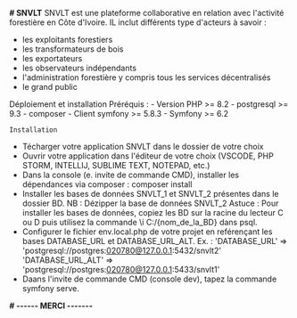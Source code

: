 **# SNVLT**
SNVLT est une plateforme collaborative en relation avec l'activité forestière en Côte d'Ivoire. IL inclut différents type d'acteurs à savoir :
- les exploitants forestiers
- les transformateurs de bois
- les exportateurs
- les observateurs indépendants
- l'administration forestière y compris tous les services décentralisés
- le grand public

Déploiement et installation
    Préréquis :
        - Version PHP >= 8.2
        - postgresql >= 9.3
        - composer
        - Client symfony >= 5.8.3
        - Symfony >= 6.2
    
    Installation
- Técharger votre application SNVLT dans le dossier de votre choix
- Ouvrir votre application dans l'éditeur de votre choix (VSCODE, PHP STORM, INTELLIJ, SUBLIME TEXT, NOTEPAD, etc.)
- Dans la console (e. invite de commande CMD), installer les dépendances via composer : composer install
- Installer les bases de données SNVLT_1 et SNVLT_2 présentes dans le dossier BD. NB : Dézipper la base de données SNVLT_2
  Astuce : Pour installer les bases de données, copiez les BD sur la racine du lecteur C ou D puis utilisez la commande \i C:/{nom_de_la_BD} dans psql.
- Configurer le fichier env.local.php de votre projet en reférençant les bases DATABASE_URL et DATABASE_URL_ALT.
  Ex. : 'DATABASE_URL' => 'postgresql://postgres:020780@127.0.0.1:5432/snvlt2'
        'DATABASE_URL_ALT' => 'postgresql://postgres:020780@127.0.0.1:5433/snvlt1'
- Daans l'invite de commande CMD (console dev), tapez la commande symfony serve.


**# ------ MERCI -------**
